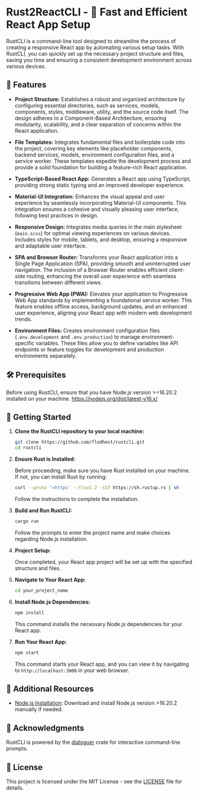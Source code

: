 # Rust2ReactCLI - 🦀 Fast and Efficient React App Setup

RustCLI is a command-line tool designed to streamline the process of creating a responsive React app by automating various setup tasks. With RustCLI, you can quickly set up the necessary project structure and files, saving you time and ensuring a consistent development environment across various devices.

## 🚀 Features

- **Project Structure:** Establishes a robust and organized architecture by configuring essential directories, such as services, models, components, styles, middleware, utility, and the source code itself. The design adheres to a Component-Based Architecture, ensuring modularity, scalability, and a clear separation of concerns within the React application.

- **File Templates:** Integrates fundamental files and boilerplate code into the project, covering key elements like placeholder components, backend services, models, environment configuration files, and a service worker. These templates expedite the development process and provide a solid foundation for building a feature-rich React application.

- **TypeScript-Based React App:** Generates a React app using TypeScript, providing strong static typing and an improved developer experience.

- **Material-UI Integration:** Enhances the visual appeal and user experience by seamlessly incorporating Material-UI components. This integration ensures a cohesive and visually pleasing user interface, following best practices in design.

- **Responsive Design:** Integrates media queries in the main stylesheet (`main.scss`) for optimal viewing experiences on various devices. Includes styles for mobile, tablets, and desktop, ensuring a responsive and adaptable user interface.

- **SPA and Browser Router:** Transforms your React application into a Single Page Application (SPA), providing smooth and uninterrupted user navigation. The inclusion of a Browser Router enables efficient client-side routing, enhancing the overall user experience with seamless transitions between different views.

- **Progressive Web App (PWA):** Elevates your application to Progressive Web App standards by implementing a foundational service worker. This feature enables offline access, background updates, and an enhanced user experience, aligning your React app with modern web development trends.

- **Environment Files:** Creates environment configuration files (`.env.development` and `.env.production`) to manage environment-specific variables. These files allow you to define variables like API endpoints or feature toggles for development and production environments separately.

## 🛠 Prerequisites

Before using RustCLI, ensure that you have Node.js version >=16.20.2 installed on your machine. https://nodejs.org/dist/latest-v16.x/

## 🏁 Getting Started

1. **Clone the RustCLI repository to your local machine:**

    ```bash
    git clone https://github.com/flodhest/rustcli.git
    cd rustcli
    ```

2. **Ensure Rust is Installed:**

    Before proceeding, make sure you have Rust installed on your machine. If not, you can install Rust by running:

    ```bash
    curl --proto '=https' --tlsv1.2 -sSf https://sh.rustup.rs | sh
    ```

    Follow the instructions to complete the installation.

3. **Build and Run RustCLI:**

    ```bash
    cargo run
    ```

    Follow the prompts to enter the project name and make choices regarding Node.js installation.

4. **Project Setup:**

    Once completed, your React app project will be set up with the specified structure and files.

5. **Navigate to Your React App:**

    ```bash
    cd your_project_name
    ```

6. **Install Node.js Dependencies:**

    ```bash
    npm install
    ```

    This command installs the necessary Node.js dependencies for your React app.

7. **Run Your React App:**

    ```bash
    npm start
    ```

    This command starts your React app, and you can view it by navigating to `http://localhost:3000` in your web browser.

## 🚧 Additional Resources

- [Node.js Installation](https://nodejs.org/dist/latest-v16.x/): Download and install Node.js version >16.20.2 manually if needed.

## 🙏 Acknowledgments

RustCLI is powered by the [dialoguer](https://crates.io/crates/dialoguer) crate for interactive command-line prompts.

## 📄 License

This project is licensed under the MIT License - see the [LICENSE](LICENSE) file for details.
